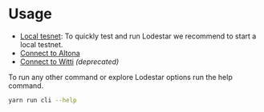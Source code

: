 # Usage

- [Local tesnet](local): To quickly test and run Lodestar we recommend to start a local testnet.
- [Connect to Altona](altona)
- [Connect to Witti](witti) *(deprecated)*

To run any other command or explore Lodestar options run the help command.

```bash
yarn run cli --help
```
